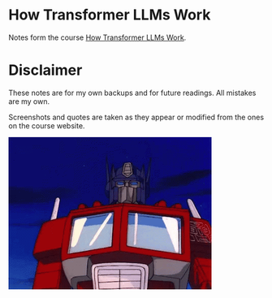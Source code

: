 # How Transformer LLMs Work

Notes form the course [How Transformer LLMs Work](https://learn.deeplearning.ai/courses/how-transformer-llms-work/lesson/nfshb/introduction?courseName=how-transformer-llms-work).

# Disclaimer

These notes are for my own backups and for future readings. All mistakes are my own.

Screenshots and quotes are taken as they appear or modified from the ones on the course website.

<img src="images/transformers-optimus.gif" width="400px" />